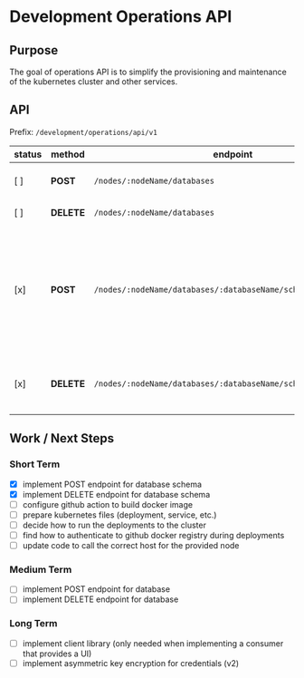 # Development Operations API

## Purpose
The goal of operations API is to simplify the provisioning and maintenance of the kubernetes cluster and other services.

## API

Prefix: `/development/operations/api/v1`

status | method | endpoint | description
-------|-------|----------|-------------
[ ]  | **POST**   | `/nodes/:nodeName/databases` | Create a new database.
[ ]  | **DELETE** | `/nodes/:nodeName/databases` | Delete a database.
[x]  | **POST**   | `/nodes/:nodeName/databases/:databaseName/schemas` | Initialise a new schema in the selected database with two users: an admin and a regular user.
[x]  | **DELETE** | `/nodes/:nodeName/databases/:databaseName/schemas/:schemaName` | Remove the schema and the two related users.

## Work / Next Steps

### Short Term
- [x] implement POST endpoint for database schema
- [x] implement DELETE endpoint for database schema
- [ ] configure github action to build docker image
- [ ] prepare kubernetes files (deployment, service, etc.)
- [ ] decide how to run the deployments to the cluster
- [ ] find how to authenticate to github docker registry during deployments
- [ ] update code to call the correct host for the provided node

### Medium Term
- [ ] implement POST endpoint for database
- [ ] implement DELETE endpoint for database

### Long Term
- [ ] implement client library (only needed when implementing a consumer that provides a UI)
- [ ] implement asymmetric key encryption for credentials (v2)